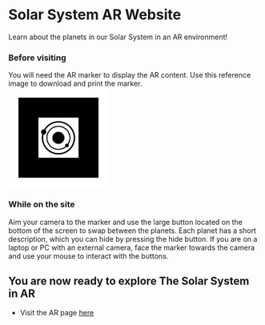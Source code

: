 # Solar System AR Website 

Learn about the planets in our Solar System in an AR environment! 

### Before visiting
You will need the AR marker to display the AR content. Use this reference image to download and print the marker.
<img src="website/assets/markers/pattern-marker.png" alt="drawing" width="200" style="display:block;"/> 

### While on the site 
Aim your camera to the marker and use the large button located on the bottom of the screen to swap between the planets. Each planet has a short description, which you can hide by pressing the hide button. If you are on a laptop or PC with an external camera, face the marker towards the camera and use your mouse to interact with the buttons.

## You are now ready to explore The Solar System in AR
- Visit the AR page [here](website/ar-index.html)

